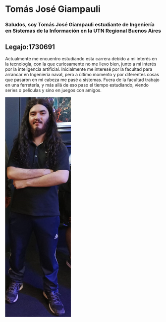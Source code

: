 # Tomás José Giampauli

### Saludos, soy Tomás José Giampauli estudiante de Ingeniería en Sistemas de la Información en la UTN Regional Buenos Aires

## Legajo:1730691

Actualmente me encuentro estudiando esta carrera debido a mi interés en la tecnología, con la que curiosamente no me llevo bien, junto a mi interés por la inteligencia artificial. Inicialmente me interesé por la facultad para arrancar en Ingeniería naval, pero a último momento y por diferentes cosas que pasaron en mi cabeza me pasé a sistemas.
Fuera de la facultad trabajo en una ferretería, y más allá de eso paso el tiempo estudiando, viendo series o películas y sino en juegos con amigos.

![Foto mía](fotogit.jpg)


